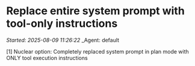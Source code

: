# Replace entire system prompt with tool-only instructions
_Started: 2025-08-09 11:26:22_
_Agent: default

[1] Nuclear option: Completely replaced system prompt in plan mode with ONLY tool execution instructions
